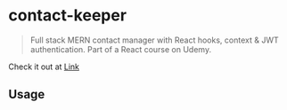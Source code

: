 # contact-keeper

> Full stack MERN contact manager with React hooks, context & JWT authentication. Part of a React course on Udemy.

Check it out at [Link](https://contact-keeper5000.herokuapp.com/login)

## Usage
